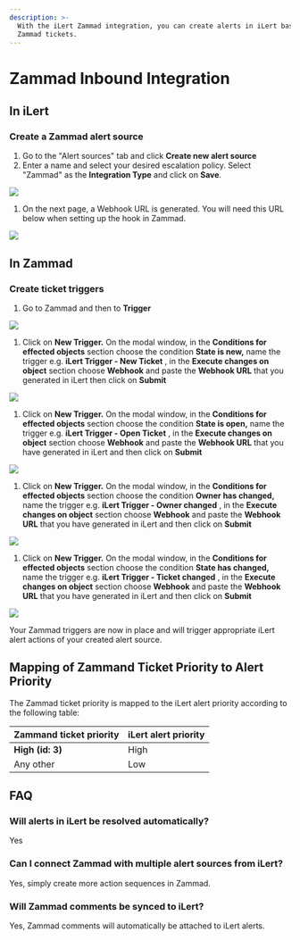 ```yaml
---
description: >-
  With the iLert Zammad integration, you can create alerts in iLert based on
  Zammad tickets.
---
```


# Zammad Inbound Integration

## In iLert <a href="in-ilert" id="in-ilert"></a>

### Create a Zammad alert source <a href="create-alert-source" id="create-alert-source"></a>

1. Go to the "Alert sources" tab and click **Create new alert source**
2. Enter a name and select your desired escalation policy. Select "Zammad" as the **Integration Type** and click on **Save**.

![](../../.gitbook/assets/Screenshot\_07\_02\_21\__13\_11.png)

1. On the next page, a Webhook URL is generated. You will need this URL below when setting up the hook in Zammad.

![](<../../.gitbook/assets/Screenshot\_07\_02\_21\__13\_11 (1).png>)

## In Zammad <a href="in-topdesk" id="in-topdesk"></a>

### Create ticket triggers <a href="create-action-sequences" id="create-action-sequences"></a>

1. Go to Zammad and then to **Trigger**

![](../../.gitbook/assets/Screenshot\_07\_02\_21\__13\_13.png)

1. Click on **New Trigger.** On the modal window, in the **Conditions for effected objects** section choose the condition **State is new,** name the trigger e.g. **iLert Trigger - New Ticket** , in the **Execute changes on object** section choose **Webhook** and paste the **Webhook URL** that you generated in iLert then click on **Submit**

![](../../.gitbook/assets/Screenshot\_07\_02\_21\__13\_18.png)

1. Click on **New Trigger.** On the modal window, in the **Conditions for effected objects** section choose the condition **State is open,** name the trigger e.g. **iLert Trigger - Open Ticket** , in the **Execute changes on object** section choose **Webhook** and paste the **Webhook URL** that you have generated in iLert and then click on **Submit**

![](../../.gitbook/assets/Screenshot\_07\_02\_21\__13\_24.png)

1. Click on **New Trigger.** On the modal window, in the **Conditions for effected objects** section choose the condition **Owner has changed,** name the trigger e.g. **iLert Trigger - Owner changed** , in the **Execute changes on object** section choose **Webhook** and paste the **Webhook URL** that you have generated in iLert and then click on **Submit**

![](../../.gitbook/assets/Screenshot\_07\_02\_21\__13\_26.png)

1. Click on **New Trigger.** On the modal window, in the **Conditions for effected objects** section choose the condition **State has changed,** name the trigger e.g. **iLert Trigger - Ticket changed** , in the **Execute changes on object** section choose **Webhook** and paste the **Webhook URL** that you have generated in iLert and then click on **Submit**

![](../../.gitbook/assets/Screenshot\_07\_02\_21\__13\_27.png)

Your Zammad triggers are now in place and will trigger appropriate iLert alert actions of your created alert source.

## Mapping of Zammand Ticket Priority to Alert Priority

The Zammad ticket priority is mapped to the iLert alert priority according to the following table:

| Zammand ticket priority | iLert alert priority |
| ----------------------- | -------------------- |
| **High (id: 3)**        | High                 |
| Any other               | Low                  |

## FAQ <a href="faq" id="faq"></a>

### **Will alerts in iLert be resolved automatically?**

Yes

### **Can I connect Zammad with multiple alert sources from iLert?**

Yes, simply create more action sequences in Zammad.

### Will Zammad comments be synced to iLert?

Yes, Zammad comments will automatically be attached to iLert alerts.
